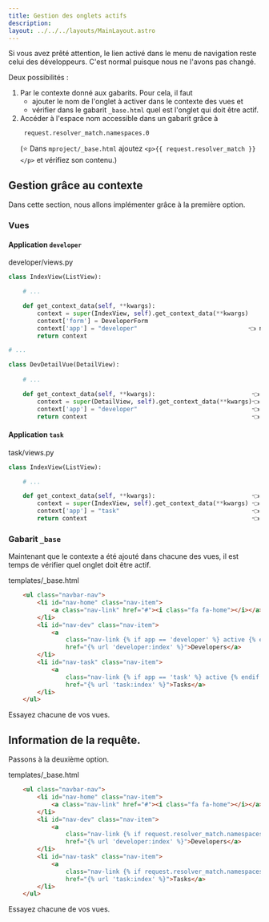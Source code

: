 ```yaml
---
title: Gestion des onglets actifs
description:
layout: ../../../layouts/MainLayout.astro
---
```


Si vous avez prêté attention, le lien activé dans le menu de navigation reste celui des développeurs. C'est normal puisque nous ne l'avons pas changé.

Deux possibilités :

1. Par le contexte donné aux gabarits. Pour cela, il faut
   * ajouter le nom de l'onglet à activer dans le contexte des vues et
   * vérifier dans le gabarit `_base.html` quel est l'onglet qui doit être actif.
1. Accéder à l'espace nom accessible dans un gabarit grâce à 
   ```
    request.resolver_match.namespaces.0
   ```
   (⭐️ Dans `mproject/_base.html` ajoutez `<p>{{ request.resolver_match }}</p>` et vérifiez son contenu.)

## Gestion grâce au contexte

Dans cette section, nous allons implémenter grâce à la première option.

### Vues

#### Application `developer`

<div class="path">developer/views.py</div>

``` python
class IndexView(ListView): 

    # ...

    def get_context_data(self, **kwargs):
        context = super(IndexView, self).get_context_data(**kwargs)
        context['form'] = DeveloperForm      
        context['app'] = "developer"                               👈 new
        return context 

# ...

class DevDetailVue(DetailView):
    
    # ...

    def get_context_data(self, **kwargs):                           👈 new
        context = super(DetailView, self).get_context_data(**kwargs)👈 new
        context['app'] = "developer"                                👈 new
        return context                                              👈 new
```

#### Application `task`

<div class="path">task/views.py</div>

``` python
class IndexView(ListView):

    # ...

    def get_context_data(self, **kwargs):                           👈 new
        context = super(IndexView, self).get_context_data(**kwargs) 👈 new
        context['app'] = "task"                                     👈 new
        return context                                              👈 new
```

### Gabarit `_base`

Maintenant que le contexte a été ajouté dans chacune des vues, il est temps de vérifier quel onglet doit être actif.

<div class="path">templates/_base.html</div>

``` html
    <ul class="navbar-nav">
        <li id="nav-home" class="nav-item">
            <a class="nav-link" href="#"><i class="fa fa-home"></i></a>
        </li>
        <li id="nav-dev" class="nav-item">
            <a                                                                      👈 update
                class="nav-link {% if app == 'developer' %} active {% endif %}"     👈 update
                href="{% url 'developer:index' %}">Developers</a>                   👈 update
        </li>
        <li id="nav-task" class="nav-item">
            <a                                                                      👈 update
                class="nav-link {% if app == 'task' %} active {% endif %}"          👈 update
                href="{% url 'task:index' %}">Tasks</a>                             👈 update
        </li>
    </ul>
```

Essayez chacune de vos vues.

## Information de la requête.

Passons à la deuxième option.

<div class="path">templates/_base.html</div>

``` html
    <ul class="navbar-nav">
        <li id="nav-home" class="nav-item">
            <a class="nav-link" href="#"><i class="fa fa-home"></i></a>
        </li>
        <li id="nav-dev" class="nav-item">
            <a                                                                                                      👈 update
                class="nav-link {% if request.resolver_match.namespaces.0 == 'developers' %} active {% endif %}"    👈 update
                href="{% url 'developer:index' %}">Developers</a>                                                   👈 update
        </li>
        <li id="nav-task" class="nav-item">
            <a                                                                                                      👈 update
                class="nav-link {% if request.resolver_match.namespaces.0 == 'tasks' %} active {% endif %}"         👈 update
                href="{% url 'task:index' %}">Tasks</a>                                                             👈 update
        </li>
    </ul>
```

Essayez chacune de vos vues.